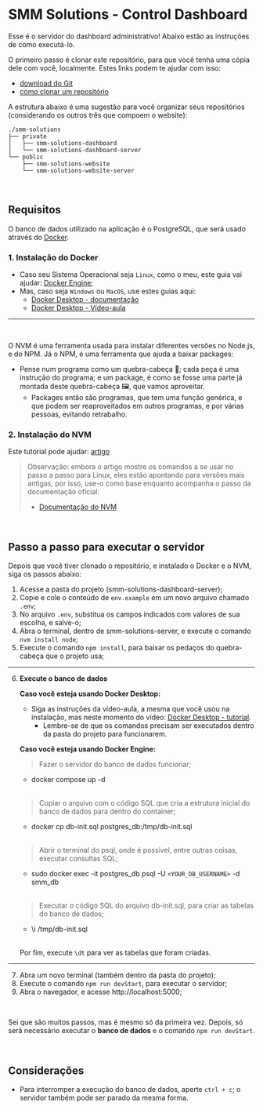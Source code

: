 # SMM Solutions - Control Dashboard

Esse é o servidor do dashboard administrativo! Abaixo estão as instruções de como executá-lo.

O primeiro passo é clonar este repositório, para que você tenha uma cópia dele com você, localmente. Estes links podem te ajudar com isso: 
- [download do Git](https://git-scm.com/downloads)
- [como clonar um repositório](https://www.youtube.com/watch?v=w7JF8XSlO2M) 

A estrutura abaixo é uma sugestão para você organizar seus repositórios (considerando os outros três que compoem o website):
```
./smm-solutions  
├── private  
│   ├── smm-solutions-dashboard  
│   └── smm-solutions-dashboard-server
└── public  
    ├── smm-solutions-website  
    └── smm-solutions-website-server
``` 

<br>

## Requisitos
O banco de dados utilizado na aplicação é o PostgreSQL, que será usado através do [Docker](https://www.youtube.com/watch?v=-pUZBovqRcU).
### 1. Instalação do Docker
- Caso seu Sistema Operacional seja `Linux`, como o meu, este guia vai ajudar: [Docker Engine](https://docs.docker.com/engine/install/);
- Mas, caso seja `Windows` ou `MacOS`, use estes guias aqui: 
    - [Docker Desktop - documentação](https://docs.docker.com/desktop/)
    - [Docker Desktop - Vídeo-aula](https://www.youtube.com/watch?v=cMyoSkQZ41E)
<hr>
<br>

O NVM é uma ferramenta usada para instalar diferentes versões no Node.js, e do NPM. Já o NPM, é uma ferramenta que ajuda a baixar packages:  <br>
- Pense num programa como um quebra-cabeça 🧩; cada peça é uma instrução do programa; e um package, é como se fosse uma parte já montada deste quebra-cabeça 🖼️, que vamos aproveitar.  <br>
    - Packages então são programas, que tem uma função genérica, e que podem ser reaproveitados em outros programas, e por várias pessoas, evitando retrabalho.

### 2. Instalação do NVM
Este tutorial pode ajudar: [artigo](https://www.freecodecamp.org/news/node-version-manager-nvm-install-guide/)
> Observação: embora o artigo mostre os comandos a se usar no passo a passo para Linux, eles estão apontando para versões mais antigas, por isso, use-o como base enquanto acompanha o passo da documentação oficial:
>   - [Documentação do NVM](https://github.com/nvm-sh/nvm?tab=readme-ov-file#installing-and-updating)

<br>

## Passo a passo para executar o servidor
Depois que você tiver clonado o repositório, e instalado o Docker e o NVM, siga os passos abaixo:

1. Acesse a pasta do projeto (smm-solutions-dashboard-server);
2. Copie e cole o conteúdo de `env.example` em um novo arquivo chamado `.env`;
3. No arquivo `.env`, substitua os campos indicados com valores de sua escolha, e salve-o;
4. Abra o terminal, dentro de smm-solutions-server, e execute o comando `nvm install node`;
5. Execute o comando `npm install`, para baixar os pedaços do quebra-cabeça que o projeto usa;
<hr>

6. **Execute o banco de dados**  

    **Caso você esteja usando Docker Desktop:**  
    - Siga as instruções da vídeo-aula, a mesma que você usou na instalação, mas neste momento do vídeo: [Docker Desktop - tutorial](https://youtu.be/cMyoSkQZ41E?t=392).  
        - Lembre-se de que os comandos precisam ser executados dentro da pasta do projeto para funcionarem.

    **Caso você esteja usando Docker Engine:**  
    >  Fazer o servidor do banco de dados funcionar;
    - docker compose up -d
    
    <br>

    > Copiar o arquivo com o código SQL que cria a estrutura inicial do banco de dados para dentro do container;
    - docker cp db-init.sql postgres_db:/tmp/db-init.sql
     
    <br>
    
    > Abrir o terminal do psql, onde é possível, entre outras coisas, executar consultas SQL;
    - sudo docker exec -it postgres_db psql -U `<YOUR_DB_USERNAME>` -d smm_db
     
    <br>
    
    > Executar o código SQL do arquivo db-init.sql, para criar as tabelas do banco de dados;
    - \i /tmp/db-init.sql
     
    <br>
    
    Por fim, execute `\dt` para ver as tabelas que foram criadas.
<hr>

7. Abra um novo terminal (também dentro da pasta do projeto);
8. Execute o comando `npm run devStart`, para executar o servidor;
9. Abra o navegador, e acesse http://localhost:5000;

<br>

Sei que são muitos passos, mas é mesmo só da primeira vez. Depois, só será necessário executar o **banco de dados** e o comando `npm run devStart`.

<br>

## Considerações
- Para interromper a execução do banco de dados, aperte `ctrl + c`; o servidor também pode ser parado da mesma forma.
